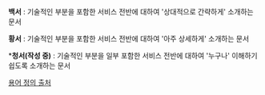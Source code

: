 **백서** : 기술적인 부분을 포함한 서비스 전반에 대하여 '상대적으로 간략하게' 소개하는 문서

**황서** : 기술적인 부분을 포함한 서비스 전반에 대하여 '아주 상세하게' 소개하는 문서

***청서(작성 중)** : 기술적인 부분을 일부 포함한 서비스 전반에 대하여 '누구나' 이해하기 쉽도록 소개하는 문서


[용어 정의 출처](https://steemit.com/steem/@segyepark/steemitblog)
